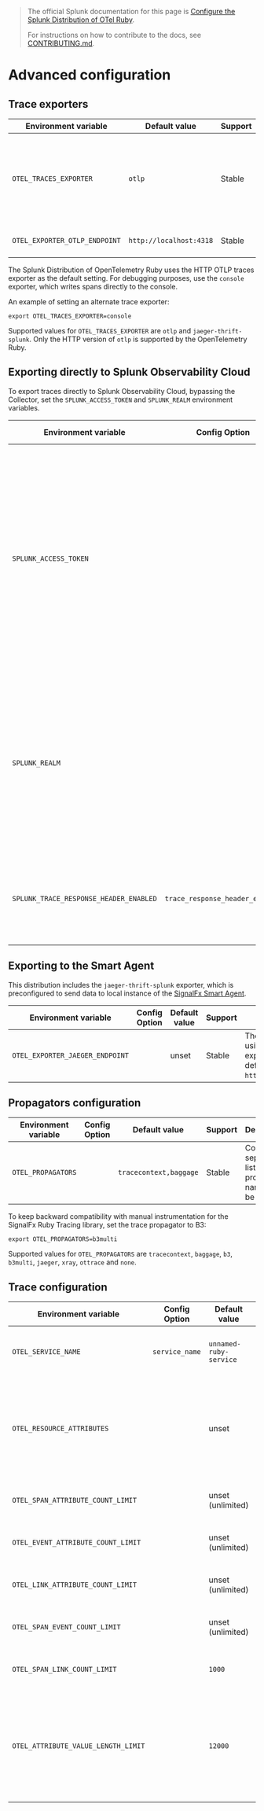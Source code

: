 > The official Splunk documentation for this page is [Configure the Splunk Distribution of OTel Ruby](https://quickdraw.splunk.com/redirect/?product=Observability&version=current&location=ruby.configuration). 
> 
> For instructions on how to contribute to the docs, see [CONTRIBUTING.md](../CONTRIBUTING.md#documentation).

# Advanced configuration

## Trace exporters

| Environment variable          | Default value           | Support | Description                                                                       |
|-------------------------------|-------------------------|---------|-----------------------------------------------------------------------------------|
| `OTEL_TRACES_EXPORTER`        | `otlp`                  | Stable  | Select the traces exporter to use. We recommend using the OTLP exporter (`otlp`). |
| `OTEL_EXPORTER_OTLP_ENDPOINT` | `http://localhost:4318` | Stable  | The OTLP endpoint to connect to.                                                  |

The Splunk Distribution of OpenTelemetry Ruby uses the HTTP OTLP traces exporter as
the default setting. For debugging purposes, use the `console` exporter, which writes
spans directly to the console.

An example of setting an alternate trace exporter:

```
export OTEL_TRACES_EXPORTER=console
```

Supported values for `OTEL_TRACES_EXPORTER` are `otlp` and
`jaeger-thrift-splunk`. Only the HTTP version of `otlp` is supported by the
OpenTelemetry Ruby.

## Exporting directly to Splunk Observability Cloud

To export traces directly to Splunk Observability Cloud, bypassing the Collector,
set the `SPLUNK_ACCESS_TOKEN` and `SPLUNK_REALM` environment variables.

| Environment variable                   | Config Option                   | Default value | Support | Description                                                                                                                                                                                                                                                                                                                                                                           |
|----------------------------------------|---------------------------------|---------------|---------|---------------------------------------------------------------------------------------------------------------------------------------------------------------------------------------------------------------------------------------------------------------------------------------------------------------------------------------------------------------------------------------|
| `SPLUNK_ACCESS_TOKEN`                  |                                 | unset         | Stable  | Splunk authentication token that lets exporters send data directly to Splunk Observability Cloud. Unset by default. Not required unless you need to send data to the Observability Cloud ingest endpoint. See [Create and manage authentication tokens using Splunk Observability Cloud](https://docs.splunk.com/Observability/admin/authentication-tokens/tokens.html#admin-tokens). |
| `SPLUNK_REALM`                         |                                 | unset         | Stable  | The name of your organization’s realm, for example, us0. When you set the realm, traces are sent directly to the ingest endpoint of Splunk Observability Cloud, bypassing the Splunk OpenTelemetry Collector.                                                                                                                                                                         |
| `SPLUNK_TRACE_RESPONSE_HEADER_ENABLED` | `trace_response_header_enabled` | `True`        | Stable  | Enables adding server trace information to HTTP response headers in Rack middleware.                                                                                                                                                                                                                                                                                                  |

## Exporting to the Smart Agent

This distribution includes the `jaeger-thrift-splunk` exporter, which is preconfigured to send data to local instance of the [SignalFx Smart Agent](https://github.com/signalfx/signalfx-agent).

| Environment variable            | Config Option | Default value | Support | Description                                                                                                                                                    |
|---------------------------------|---------------|---------------|---------|----------------------------------------------------------------------------------------------------------------------------------------------------------------|
| `OTEL_EXPORTER_JAEGER_ENDPOINT` |               | unset         | Stable  | The endpoint to export traces using the `jaeger-thrift-splunk` exporter. If set this overrides the default jaeger endpint of `http://127.0.0.1:9080/v1/trace`. |


## Propagators configuration

| Environment variable   | Config Option | Default value          | Support | Description                                          |
| ---------------------- | ------------- | ---------------------- | ------- | ---------------------------------------------------- |
| `OTEL_PROPAGATORS`     |               | `tracecontext,baggage` | Stable  | Comma-separated list of propagator names to be used.                 |

To keep backward compatibility with manual instrumentation for the SignalFx Ruby Tracing library, set the trace propagator to B3:

```
export OTEL_PROPAGATORS=b3multi
```


Supported values for `OTEL_PROPAGATORS` are `tracecontext`, `baggage`, `b3`,
`b3multi`, `jaeger`, `xray`, `ottrace` and `none`.

## Trace configuration

| Environment variable      | Config Option         | Default value             | Notes                                                                                                                                                                                                         |
| ------------------------- | --------------------- | ------------------------- | ----------------------------------------------------------------------                                                                                                                                        |
| `OTEL_SERVICE_NAME`                 | `service_name`          | `unnamed-ruby-service`  | The service name of this Ruby application. |
| `OTEL_RESOURCE_ATTRIBUTES`          |                       | unset                     | Comma-separated list of resource attributes added to every reported span. <details><summary>Example</summary>`service.name=my-ruby-service,service.version=3.1,deployment.environment=production`</details> |
| `OTEL_SPAN_ATTRIBUTE_COUNT_LIMIT`   |                       | unset (unlimited)          | Maximum number of attributes per span.  |
| `OTEL_EVENT_ATTRIBUTE_COUNT_LIMIT`  |                       | unset (unlimited)          | Maximum number of attributes per event.  |
| `OTEL_LINK_ATTRIBUTE_COUNT_LIMIT`   |                       | unset (unlimited)          | Maximum number of attributes per link.  |
| `OTEL_SPAN_EVENT_COUNT_LIMIT`       |                       | unset (unlimited)          | Maximum number of events per span. |
| `OTEL_SPAN_LINK_COUNT_LIMIT`        |                       | `1000`                    | Maximum number of links per span. |
| `OTEL_ATTRIBUTE_VALUE_LENGTH_LIMIT` |                       | `12000`                   | Maximum length of strings for span attribute values. Values larger than the limit are truncated. |
